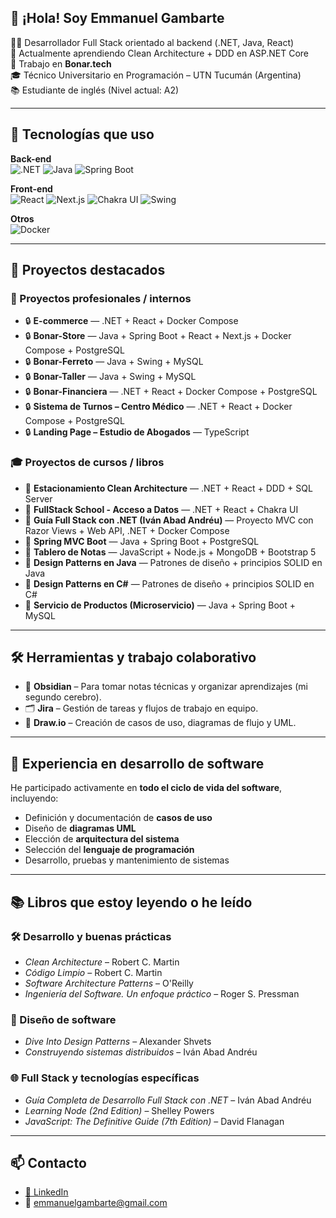 ## 👋 ¡Hola! Soy Emmanuel Gambarte

👨‍💻 Desarrollador Full Stack orientado al backend (.NET, Java, React)  
🌱 Actualmente aprendiendo Clean Architecture + DDD en ASP.NET Core  
💼 Trabajo en **Bonar.tech**  
🎓 Técnico Universitario en Programación – UTN Tucumán (Argentina)  
📚 Estudiante de inglés (Nivel actual: A2)

---

## 🧠 Tecnologías que uso

**Back-end**  
![.NET](https://img.shields.io/badge/.NET-512BD4?logo=dotnet&logoColor=white)
![Java](https://img.shields.io/badge/Java-ED8B00?logo=java&logoColor=white)
![Spring Boot](https://img.shields.io/badge/Spring%20Boot-6DB33F?logo=spring-boot)

**Front-end**  
![React](https://img.shields.io/badge/React-20232A?logo=react)
![Next.js](https://img.shields.io/badge/Next.js-000000?logo=next.js)
![Chakra UI](https://img.shields.io/badge/Chakra%20UI-319795?logo=chakra-ui&logoColor=white)
![Swing](https://img.shields.io/badge/Swing-6DB33F?logo=java&logoColor=white)

**Otros**  
![Docker](https://img.shields.io/badge/Docker-2496ED?logo=docker&logoColor=white)

---

## 🚀 Proyectos destacados

### 🧱 Proyectos profesionales / internos

- 🔒 **E-commerce** — .NET + React + Docker Compose  
- 🔒 **Bonar-Store** — Java + Spring Boot + React + Next.js + Docker Compose + PostgreSQL  
- 🔒 **Bonar-Ferreto** — Java + Swing + MySQL  
- 🔒 **Bonar-Taller** — Java + Swing + MySQL  
- 🔒 **Bonar-Financiera** — .NET + React + Docker Compose + PostgreSQL  
- 🔒 **Sistema de Turnos – Centro Médico** — .NET + React + Docker Compose + PostgreSQL  
- 🔒 **Landing Page – Estudio de Abogados** — TypeScript

### 🎓 Proyectos de cursos / libros

- 📘 **Estacionamiento Clean Architecture** — .NET + React + DDD + SQL Server  
- 📘 **FullStack School - Acceso a Datos** — .NET + React + Chakra UI  
- 📘 **Guía Full Stack con .NET (Iván Abad Andréu)** — Proyecto MVC con Razor Views + Web API, .NET + Docker Compose 
- 📘 **Spring MVC Boot** — Java + Spring Boot + PostgreSQL  
- 📘 **Tablero de Notas** — JavaScript + Node.js + MongoDB + Bootstrap 5  
- 📘 **Design Patterns en Java** — Patrones de diseño + principios SOLID en Java  
- 📘 **Design Patterns en C#** — Patrones de diseño + principios SOLID en C#  
- 📘 **Servicio de Productos (Microservicio)** — Java + Spring Boot + MySQL

---

## 🛠️ Herramientas y trabajo colaborativo

- 🧠 **Obsidian** – Para tomar notas técnicas y organizar aprendizajes (mi segundo cerebro).
- 🗂 **Jira** – Gestión de tareas y flujos de trabajo en equipo.
- 🧩 **Draw.io** – Creación de casos de uso, diagramas de flujo y UML.

---

## 🔄 Experiencia en desarrollo de software

He participado activamente en **todo el ciclo de vida del software**, incluyendo:

- Definición y documentación de **casos de uso**
- Diseño de **diagramas UML**
- Elección de **arquitectura del sistema**
- Selección del **lenguaje de programación**
- Desarrollo, pruebas y mantenimiento de sistemas

---

## 📚 Libros que estoy leyendo o he leído

### 🛠️ Desarrollo y buenas prácticas
- *Clean Architecture* – Robert C. Martin  
- *Código Limpio* – Robert C. Martin  
- *Software Architecture Patterns* – O'Reilly  
- *Ingeniería del Software. Un enfoque práctico* – Roger S. Pressman  

### 🎯 Diseño de software
- *Dive Into Design Patterns* – Alexander Shvets  
- *Construyendo sistemas distribuidos* – Iván Abad Andréu  

### 🌐 Full Stack y tecnologías específicas
- *Guía Completa de Desarrollo Full Stack con .NET* – Iván Abad Andréu  
- *Learning Node (2nd Edition)* – Shelley Powers  
- *JavaScript: The Definitive Guide (7th Edition)* – David Flanagan  

---

## 📫 Contacto

- [💼 LinkedIn](https://www.linkedin.com/in/emmanuel-gambarte-soft/)
- 📧 emmanuelgambarte@gmail.com
